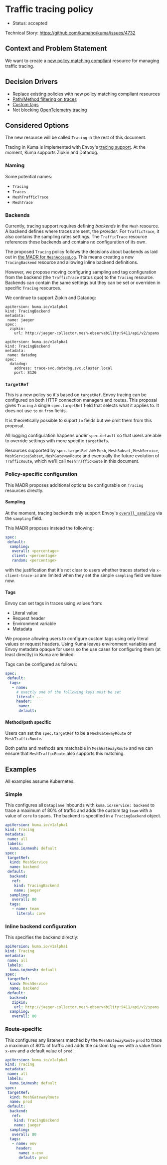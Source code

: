 # Traffic tracing policy

- Status: accepted

Technical Story: https://github.com/kumahq/kuma/issues/4732

## Context and Problem Statement

We want to create a [new policy matching compliant](https://github.com/kumahq/kuma/blob/22c157d4adac7f518b1b49939c7e9ea4d2a1876c/docs/madr/decisions/005-policy-matching.md)
resource for managing traffic tracing.

## Decision Drivers

- Replace existing policies with new policy matching compliant resources
- [Path/Method filtering on traces](https://github.com/kumahq/kuma/issues/3335)
- [Custom tags](https://github.com/kumahq/kuma/issues/3275)
- Not blocking [OpenTelemetry tracing](https://github.com/kumahq/kuma/issues/3690)

## Considered Options

The new resource will be called `Tracing` in the rest of this document.

Tracing in Kuma is implemented with Envoy's [tracing
support](https://www.envoyproxy.io/docs/envoy/latest/intro/arch_overview/observability/tracing).
At the moment, Kuma supports Zipkin and Datadog.

### Naming

Some potential names:

- `Tracing`
- `Traces`
- `MeshTrafficTrace`
- `MeshTrace`

### Backends

Currently, tracing support requires defining _backends_ in the `Mesh` resource.
A backend defines where traces are sent, the _provider_. For `TrafficTrace`, it also contains the sampling rates settings.
The `TrafficTrace` resource references these backends and contains no configuration of its own.

The proposed `Tracing` policy follows the decisions about backends as laid out in
[the MADR for `MeshAccessLog`](docs/madr/decisions/009-tracing-policy.md#backends). This
means creating a new `TracingBackend` resource and allowing inline backend
definitions.

However, we propose moving configuring sampling and tag configuration
from the backend (the `TrafficTrace` status quo) to the `Tracing` resource.
Backends can contain the same settings but they can be set or overriden in
specific `Tracing` resources.

We continue to support Zipkin and Datadog:

```
apiVersion: kuma.io/v1alpha1
kind: TracingBackend
metadata:
 name: jaeger
spec:
  zipkin:
    url: http://jaeger-collector.mesh-observability:9411/api/v2/spans
```

```
apiVersion: kuma.io/v1alpha1
kind: TracingBackend
metadata:
 name: datadog
spec:
  datadog:
    address: trace-svc.datadog.svc.cluster.local
    port: 8126
```

### `targetRef`

This is a new policy so it's based on `targetRef`. Envoy tracing can be configured
on both HTTP connection managers and routes.
This proposal gives `Tracing` a single `spec.targetRef` field
that selects what it applies to. It does not use `to` or `from` fields.

It is theoretically possible to suport `to` fields but we omit them from this
proposal.

All logging configuration happens under `spec.default` so that users are able to
override settings with more specific `targetRef`s.

Resources supported by `spec.targetRef` are `Mesh`, `MeshSubset`, `MeshService`,
`MeshServiceSubset`, `MeshGatewayRoute` and eventually the future
evolution of `TrafficRoute`, which we'll call `MeshTrafficRoute` in this
document.

### Policy-specific configuration

This MADR proposes additional options be configurable on `Tracing` resources
directly.

#### Sampling

At the moment, tracing backends only support Envoy's
[`overall_sampling`](https://www.envoyproxy.io/docs/envoy/latest/api-v3/extensions/filters/network/http_connection_manager/v3/http_connection_manager.proto#envoy-v3-api-field-extensions-filters-network-http-connection-manager-v3-httpconnectionmanager-tracing-overall-sampling)
via the `sampling` field.

This MADR proposes instead the following:

```yaml
spec:
 default:
  sampling:
   overall: <percentage>
   client: <percentage>
   random: <percentage>
```

with the justification that it's not clear to users
whether traces started via `x-client-trace-id` are limited
when they set the simple `sampling` field we have now.

#### Tags

Envoy can set tags in traces using values from:

- Literal value
- Request header
- Environment variable
- Metadata

We propose allowing users to configure custom tags using only literal values or
request headers. Using Kuma leaves environment variables and Envoy metadata
opaque for users so the use cases for configuring them (at least directly)
in Kuma are limited.

Tags can be configured as follows:

```yaml
spec:
 default:
  tags:
   - name:
     # exactly one of the following keys must be set
     literal: ...
     header:
      name:
      default:
```

#### Method/path specific

Users can set the `spec.targetRef` to be a `MeshGatewayRoute` or
`MeshTrafficRoute`.

Both paths and methods are matchable in `MeshGatewayRoute` and we can ensure
that `MeshTrafficRoute` also supports this matching.

## Examples

All examples assume Kubernetes.

### Simple

This configures all `Dataplane` inbounds with `kuma.io/service: backend` to
trace a maximum of 80% of traffic and adds the custom tag `team` with a value of
`core` to spans. The backend is specified in a `TracingBackend` object.

```yaml
apiVersion: kuma.io/v1alpha1
kind: Tracing
metadata:
 name: all
 labels:
  kuma.io/mesh: default
spec:
 targetRef:
  kind: MeshService
  name: backend
 default:
  backend:
   ref:
    kind: TracingBackend
    name: jaeger
  sampling:
   overall: 80
  tags:
   - name: team
     literal: core
```

### Inline backend configuration

This specifies the backend directly:

```yaml
apiVersion: kuma.io/v1alpha1
kind: Tracing
metadata:
 name: all
 labels:
  kuma.io/mesh: default
spec:
 targetRef:
  kind: MeshService
  name: backend
 default:
  backend:
   zipkin:
    url: http://jaeger-collector.mesh-observability:9411/api/v2/spans
  sampling:
   overall: 80
```

### Route-specific

This configures any listeners matched by the `MeshGatewayRoute` `prod`
to trace a maximum of 80% of traffic and adds the custom tag `env`
with a value from `x-env` and a default value of `prod`.

```yaml
apiVersion: kuma.io/v1alpha1
kind: Tracing
metadata:
 name: all
 labels:
  kuma.io/mesh: default
spec:
 targetRef:
  kind: MeshGatewayRoute
  name: prod
 default:
  backend:
   ref:
    kind: TracingBackend
    name: jaeger
  sampling:
   overall: 80
  tags:
   - name: env
     header:
      name: x-env
      default: prod
```
